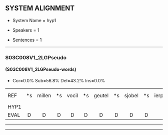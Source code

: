 
## SYSTEM ALIGNMENT

- System Name = hyp1

- Speakers = 1

- Sentences = 1

---

### S03C008V1_2LGPseudo

#### (S03C008V1_2LGPseudo-words)

- Cor=0.0%	Sub=56.8%	Del=43.2%	Ins=0.0%

|  |  |  |  |  |  |  |  |  |  |  |  |  |  |  |  |  |  |  |  |  |  |  |  |  |  |  |  |  |  |  |  |  |  |  |  |  |  |  |  |  |  |  |  |  |  |  |  |  |  |  |  |  |  |  |  |  |  |  |  |  |  |  |  |  |  |  |  |  |  |  |  |  |  |  |
|:--- |:---:|:---:|:---:|:---:|:---:|:---:|:---:|:---:|:---:|:---:|:---:|:---:|:---:|:---:|:---:|:---:|:---:|:---:|:---:|:---:|:---:|:---:|:---:|:---:|:---:|:---:|:---:|:---:|:---:|:---:|:---:|:---:|:---:|:---:|:---:|:---:|:---:|:---:|:---:|:---:|:---:|:---:|:---:|:---:|:---:|:---:|:---:|:---:|:---:|:---:|:---:|:---:|:---:|:---:|:---:|:---:|:---:|:---:|:---:|:---:|:---:|:---:|:---:|:---:|:---:|:---:|:---:|:---:|:---:|:---:|:---:|:---:|:---:|:---:|
| REF | *s | millen | *s | vocil | *s | geutel | *s | sjobel | *s | ierpieuw | *s | walaan | *s | erke | *s | haweel | *s | saarweng | *s | *s | eemde | *s | bepoud | *s | orstalk | *s | veten*(vetten) | *s | gefouw*(gevouw) | *s | *s | nizung | *s | fiewon | *s | kneurem*(keuken) | *s | vawaai | *s | *s | zwieten | *s | foetbans | *s | oonste*(oosten) | *s | muider | *s | grijnken*(gekken) | *s | *s | prilsood | *s | vloender | *s | milste | *s | *s | kloeien | *s | ulen | *s | orponk | *s | schodig*(schattig) | *s | ijpo | *s | menuur | *s | spreikje | *s | *s | * |
| HYP1 |  |  |  |  |  |  |  |  |  |  |  |  |  |  |  |  |  |  |  |  |  |  |  |  |  |  |  |  |  |  |  |  | um | geen | je | en | uhm | arkéj | gawel | staart | wel | ge | viegt | en | ken | endal | gebt | em | gefvan | surpan | sin | i | uum | fa | trem | zie | te | voet | bans | uten | meter | uem | heostan | estoot | went | tan | verder | an | erpen | sh | nu | ur | em | ire |
| EVAL | D | D | D | D | D | D | D | D | D | D | D | D | D | D | D | D | D | D | D | D | D | D | D | D | D | D | D | D | D | D | D | D | S | S | S | S | S | S | S | S | S | S | S | S | S | S | S | S | S | S | S | S | S | S | S | S | S | S | S | S | S | S | S | S | S | S | S | S | S | S | S | S | S | S |
---

---
